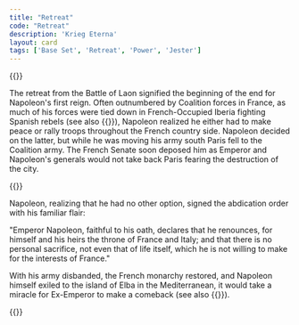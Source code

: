 ```yaml
---
title: "Retreat"
code: "Retreat"
description: 'Krieg Eterna'
layout: card
tags: ['Base Set', 'Retreat', 'Power', 'Jester']
---
```

{{<card-detail-page title="Retreat" artwork="Napoleon and his staff are retuning from Soissons after the battle of Laon by Jean-Louis-Ernest Meissonier (1864)" attr="Napoleon" >}}
<p>
The retreat from the Battle of Laon signified the beginning of the end for Napoleon's first reign. Often outnumbered by Coalition forces in France, as much of his forces were tied down in French-Occupied Iberia fighting Spanish rebels (see also {{<cardlink name="Assault" code="assault2">}}), Napoleon realized he either had to make peace or rally troops throughout the French country side. Napoleon decided on the latter, but while he was moving his army south Paris fell to the Coalition army. The French Senate soon deposed him as Emperor and Napoleon's generals would not take back Paris fearing the destruction of the city.
</p>
{{<card-detail-image file="old-guard.jpg" caption="Napoleon's farewell to the Imperial Guard by Antoine Alphonse Montfort ">}}
<p>
Napoleon, realizing that he had no other option, signed the abdication order with his familiar flair:
</p>
<p>
"Emperor Napoleon, faithful to his oath, declares that he renounces, for himself and his heirs the throne of France and Italy; and that there is no personal sacrifice, not even that of life itself, which he is not willing to make for the interests of France."
</p>
<p>
With his army disbanded, the French monarchy restored, and Napoleon himself exiled to the island of Elba in the Mediterranean, it would take a miracle for Ex-Emperor to make a comeback (see also {{<cardlink name="Grenadier">}}).
</p>
{{</card-detail-page>}}